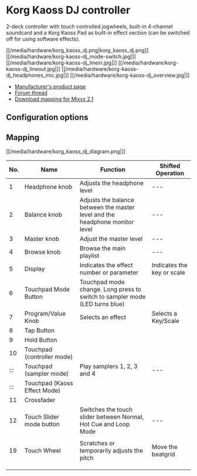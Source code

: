 # Korg Kaoss DJ controller

2-deck controller with touch controlled jogwheels, built-in 4-channel
soundcard and a Korg Kaoss Pad as built-in effect section (can be
switched off for using software effects).

[[/media/hardware/korg_kaoss_dj.png|korg\_kaoss\_dj.png]]
[[/media/hardware/korg-kaoss-dj_mode-switch.jpg|]]
[[/media/hardware/korg-kaoss-dj_linein.jpg|]]
[[/media/hardware/korg-kaoss-dj_lineout.jpg|]]
[[/media/hardware/korg-kaoss-dj_headphones_mic.jpg|]]
[[/media/hardware/korg-kaoss-dj_overview.jpg|]]

  - [Manufacturer's product
    page](http://www.korg.com/uk/products/dj/kaoss_dj/)
  - [Forum
    thread](https://www.mixxx.org/forums/viewtopic.php?f=7&t=8479)
  - [Download mapping for
    Mixxx 2.1](https://www.mixxx.org/forums/viewtopic.php?f=7&t=8479&sid=ab4dc81e20ea737dd318d1b478fbb8ec&start=10#p33220)

## Configuration options

## Mapping

[[/media/hardware/korg_kaoss_dj_diagram.png|]]

| No. | Name                         | Function                                                                     | Shifted Operation          |
| --- | ---------------------------- | ---------------------------------------------------------------------------- | -------------------------- |
| 1   | Headphone knob               | Adjusts the headphone level                                                  | \---                       |
| 2   | Balance knob                 | Adjusts the balance between the master level and the headphone monitor level | \---                       |
| 3   | Master knob                  | Adjust the master level                                                      | \---                       |
| 4   | Browse knob                  | Browse the main playlist                                                     | \---                       |
| 5   | Display                      | Indicates the effect number or parameter                                     | Indicates the key or scale |
| 6   | Touchpad Mode Button         | Touchpad mode change. Long press to switch to sampler mode (LED turns blue)  |                            |
| 7   | Program/Value Knob           | Selects an effect                                                            | Selects a Key/Scale        |
| 8   | Tap Button                   |                                                                              |                            |
| 9   | Hold Button                  |                                                                              |                            |
| 10  | Touchpad (controller mode)   |                                                                              |                            |
| ::: | Touchpad (sampler mode)      | Play samplers 1, 2, 3 and 4                                                  | \---                       |
| ::: | Touchpad (Kaoss Effect Mode) |                                                                              |                            |
| 11  | Crossfader                   |                                                                              |                            |
| 12  | Touch Slider mode button     | Switches the touch slider between Normal, Hot Cue and Loop Mode              | \---                       |
|     |                              |                                                                              |                            |
| 19  | Touch Wheel                  | Scratches or temporarily adjusts the pitch                                   | Move the beatgrid          |
|     |                              |                                                                              |                            |
|     |                              |                                                                              |                            |
|     |                              |                                                                              |                            |

